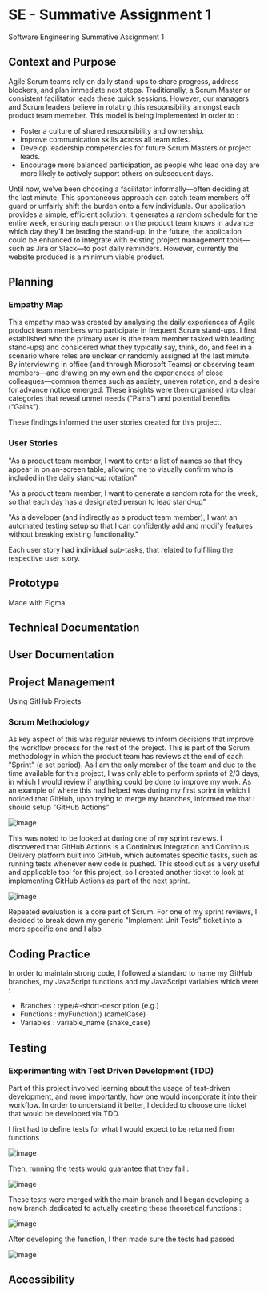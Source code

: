 # SE - Summative Assignment 1
Software Engineering Summative Assignment 1

## Context and Purpose 
Agile Scrum teams rely on daily stand-ups to share progress, address blockers, and plan immediate next steps. Traditionally, a Scrum Master or consistent facilitator leads these quick sessions. However, our managers and Scrum leaders believe in rotating this responsibility amongst each product team memeber. This model is being implemented in order to :
* Foster a culture of shared responsibility and ownership.
* Improve communication skills across all team roles.
* Develop leadership competencies for future Scrum Masters or project leads.
* Encourage more balanced participation, as people who lead one day are more likely to actively support others on subsequent days.

Until now, we’ve been choosing a facilitator informally—often deciding at the last minute. This spontaneous approach can catch team members off guard or unfairly shift the burden onto a few individuals. Our application provides a simple, efficient solution: it generates a random schedule for the entire week, ensuring each person on the product team knows in advance which day they’ll be leading the stand-up. In the future, the application could be enhanced to integrate with existing project management tools—such as Jira or Slack—to post daily reminders. However, currently the website produced is a minimum viable product.

## Planning

### Empathy Map
This empathy map was created by analysing the daily experiences of Agile product team members who participate in frequent Scrum stand-ups. I first established who the primary user is (the team member tasked with leading stand-ups) and considered what they typically say, think, do, and feel in a scenario where roles are unclear or randomly assigned at the last minute. By interviewing in office (and through Microsoft Teams) or observing team members—and drawing on my own and the experiences of close colleagues—common themes such as anxiety, uneven rotation, and a desire for advance notice emerged. These insights were then organised into clear categories that reveal unmet needs (“Pains”) and potential benefits (“Gains”).

These findings informed the user stories created for this project.

### User Stories
"As a product team member, I want to enter a list of names so that they appear in on an-screen table, allowing me to visually confirm who is included in the daily stand-up rotation"

"As a product team member, I want to generate a random rota for the week, so that each day has a designated person to lead stand-up"

"As a developer (and indirectly as a product team member), I want an automated testing setup so that I can confidently add and modify features without breaking existing functionality."

Each user story had individual sub-tasks, that related to fulfilling the respective user story. 


## Prototype
Made with Figma

## Technical Documentation

## User Documentation

## Project Management
Using GitHub Projects

### Scrum Methodology
As key aspect of this was regular reviews to inform decisions that improve the workflow process for the rest of the project. This is part of the Scrum methodology in which the product team has reviews at the end of each "Sprint" (a set period). As I am the only member of the team and due to the time available for this project, I was only able to perform sprints of 2/3 days, in which I would review if anything could be done to improve my work. As an example of where this had helped was during my first sprint in which I noticed that GitHub, upon trying to merge my branches, informed me that I should setup "GitHub Actions"

![image](https://github.com/user-attachments/assets/7d490f44-b336-4026-ac39-74ab66197b97)

This was noted to be looked at during one of my sprint reviews. I discovered that GitHub Actions is a Continious Integration and Continous Delivery platform built into GitHub, which automates specific tasks, such as running tests whenever new code is pushed. This stood out as a very useful and applicable tool for this project, so I created another ticket to look at implementing GitHub Actions as part of the next sprint.

![image](https://github.com/user-attachments/assets/f6a6d5d6-b0c7-41c2-8eac-b99a6395733e)

Repeated evaluation is a core part of Scrum. For one of my sprint reviews, I decided to break down my generic "Implement Unit Tests" ticket into a more specific one and I also 

## Coding Practice
In order to maintain strong code, I followed a standard to name my GitHub branches, my JavaScript functions and my JavaScript variables which were :

- Branches : type/#-short-description (e.g.)
- Functions : myFunction() (camelCase)
- Variables : variable_name (snake_case)


## Testing

### Experimenting with Test Driven Development (TDD)
Part of this project involved learning about the usage of test-driven development, and more importantly, how one would incorporate it into their workflow. In order to understand it better, I decided to choose one ticket that would be developed via TDD.

I first had to define tests for what I would expect to be returned from functions

![image](https://github.com/user-attachments/assets/7daed43b-cdca-4238-809e-22921f25b7aa)

Then, running the tests would guarantee that they fail :

![image](https://github.com/user-attachments/assets/7af415ab-e592-4b42-8d09-f99eeccacc5a)

These tests were merged with the main branch and I began developing a new branch dedicated to actually creating these theoretical functions :

![image](https://github.com/user-attachments/assets/c5fa1062-4c5a-454c-b0a2-8de5c5e25d12)

After developing the function, I then made sure the tests had passed 

![image](https://github.com/user-attachments/assets/e9d74d16-892f-4c07-b807-3885f2f8e596)


## Accessibility
